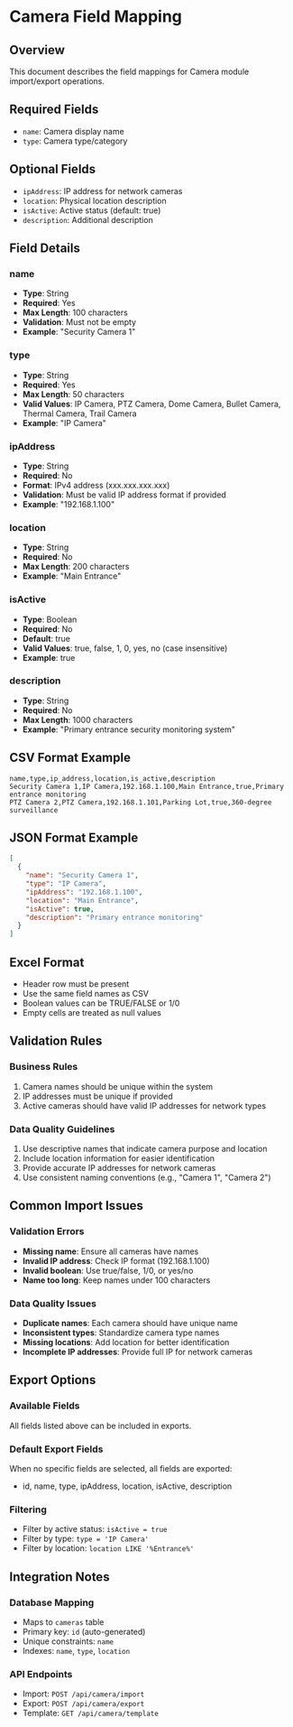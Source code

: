 # Camera Field Mapping

## Overview
This document describes the field mappings for Camera module import/export operations.

## Required Fields
- `name`: Camera display name
- `type`: Camera type/category

## Optional Fields
- `ipAddress`: IP address for network cameras
- `location`: Physical location description
- `isActive`: Active status (default: true)
- `description`: Additional description

## Field Details

### name
- **Type**: String
- **Required**: Yes
- **Max Length**: 100 characters
- **Validation**: Must not be empty
- **Example**: "Security Camera 1"

### type
- **Type**: String
- **Required**: Yes
- **Max Length**: 50 characters
- **Valid Values**: IP Camera, PTZ Camera, Dome Camera, Bullet Camera, Thermal Camera, Trail Camera
- **Example**: "IP Camera"

### ipAddress
- **Type**: String
- **Required**: No
- **Format**: IPv4 address (xxx.xxx.xxx.xxx)
- **Validation**: Must be valid IP address format if provided
- **Example**: "192.168.1.100"

### location
- **Type**: String
- **Required**: No
- **Max Length**: 200 characters
- **Example**: "Main Entrance"

### isActive
- **Type**: Boolean
- **Required**: No
- **Default**: true
- **Valid Values**: true, false, 1, 0, yes, no (case insensitive)
- **Example**: true

### description
- **Type**: String
- **Required**: No
- **Max Length**: 1000 characters
- **Example**: "Primary entrance security monitoring system"

## CSV Format Example

```csv
name,type,ip_address,location,is_active,description
Security Camera 1,IP Camera,192.168.1.100,Main Entrance,true,Primary entrance monitoring
PTZ Camera 2,PTZ Camera,192.168.1.101,Parking Lot,true,360-degree surveillance
```

## JSON Format Example

```json
[
  {
    "name": "Security Camera 1",
    "type": "IP Camera",
    "ipAddress": "192.168.1.100",
    "location": "Main Entrance",
    "isActive": true,
    "description": "Primary entrance monitoring"
  }
]
```

## Excel Format
- Header row must be present
- Use the same field names as CSV
- Boolean values can be TRUE/FALSE or 1/0
- Empty cells are treated as null values

## Validation Rules

### Business Rules
1. Camera names should be unique within the system
2. IP addresses must be unique if provided
3. Active cameras should have valid IP addresses for network types

### Data Quality Guidelines
1. Use descriptive names that indicate camera purpose and location
2. Include location information for easier identification
3. Provide accurate IP addresses for network cameras
4. Use consistent naming conventions (e.g., "Camera 1", "Camera 2")

## Common Import Issues

### Validation Errors
- **Missing name**: Ensure all cameras have names
- **Invalid IP address**: Check IP format (192.168.1.100)
- **Invalid boolean**: Use true/false, 1/0, or yes/no
- **Name too long**: Keep names under 100 characters

### Data Quality Issues
- **Duplicate names**: Each camera should have unique name
- **Inconsistent types**: Standardize camera type names
- **Missing locations**: Add location for better identification
- **Incomplete IP addresses**: Provide full IP for network cameras

## Export Options

### Available Fields
All fields listed above can be included in exports.

### Default Export Fields
When no specific fields are selected, all fields are exported:
- id, name, type, ipAddress, location, isActive, description

### Filtering
- Filter by active status: `isActive = true`
- Filter by type: `type = 'IP Camera'`
- Filter by location: `location LIKE '%Entrance%'`

## Integration Notes

### Database Mapping
- Maps to `cameras` table
- Primary key: `id` (auto-generated)
- Unique constraints: `name`
- Indexes: `name`, `type`, `location`

### API Endpoints
- Import: `POST /api/camera/import`
- Export: `POST /api/camera/export`
- Template: `GET /api/camera/template`